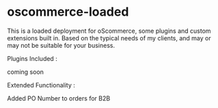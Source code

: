 # oscommerce-loaded
This is a loaded deployment for oScommerce, some plugins and custom extensions built in. Based on the typical needs of my clients, and may or may not be suitable for your business. 

Plugins Included : 

coming soon

Extended Functionality :

Added PO Number to orders for B2B

